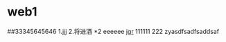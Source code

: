 # web1
##33345645646
1.jjj
2.将进酒
*2
eeeeee
[jgr](http://www.baidu.com)
111111
222
zyasdfsadfsaddsaf
